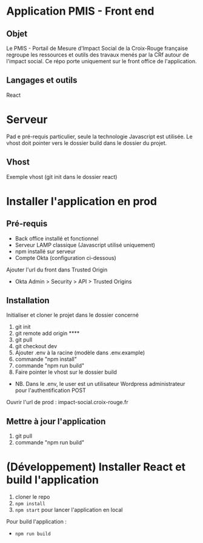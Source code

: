 # Application PMIS - Front end

## Objet

Le PMIS - Portail de Mesure d'Impact Social de la Croix-Rouge française regroupe les ressources et outils des travaux menés par la CRf autour de l'impact social.
Ce répo porte uniquement sur le front office de l'application.

## Langages et outils

React

# Serveur

Pad e pré-requis particulier, seule la technologie Javascript est utilisée. Le vhost doit pointer vers le dossier build dans le dossier du projet.

## Vhost

Exemple vhost (git init dans le dossier react)

# Installer l'application en prod

## Pré-requis

- Back office installé et fonctionnel
- Serveur LAMP classique (Javascript utilisé uniquement)
- npm installé sur serveur
- Compte Okta (configuration ci-dessous)

Ajouter l'url du front dans Trusted Origin
- Okta Admin > Security > API > Trusted Origins 

## Installation

Initialiser et cloner le projet dans le dossier concerné

1. git init
2. git remote add origin ****
3. git pull
4. git checkout dev
5. Ajouter .env à la racine (modèle dans .env.example)
5. commande "npm install"
6. commande "npm run build"
7. Faire pointer le vhost sur le dossier build

- NB. Dans le .env, le user est un utilisateur Wordpress administrateur pour l'authentification POST

Ouvrir l'url de prod : impact-social.croix-rouge.fr

## Mettre à jour l'application 
1. git pull
2. commande "npm run build"

# (Développement) Installer React et build l'application

1. cloner le repo
2. `npm install`
3. `npm start` pour lancer l'application en local

Pour build l'application : 
- `npm run build`
  
